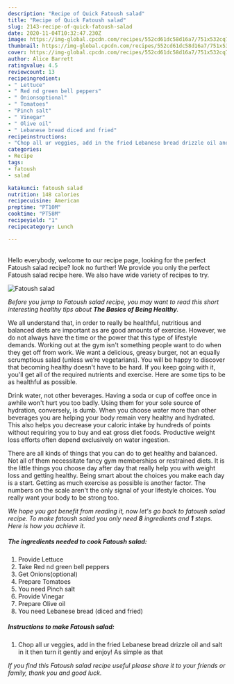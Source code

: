 ```yaml
---
description: "Recipe of Quick Fatoush salad"
title: "Recipe of Quick Fatoush salad"
slug: 2143-recipe-of-quick-fatoush-salad
date: 2020-11-04T10:32:47.230Z
image: https://img-global.cpcdn.com/recipes/552cd61dc58d16a7/751x532cq70/fatoush-salad-recipe-main-photo.jpg
thumbnail: https://img-global.cpcdn.com/recipes/552cd61dc58d16a7/751x532cq70/fatoush-salad-recipe-main-photo.jpg
cover: https://img-global.cpcdn.com/recipes/552cd61dc58d16a7/751x532cq70/fatoush-salad-recipe-main-photo.jpg
author: Alice Barrett
ratingvalue: 4.5
reviewcount: 13
recipeingredient:
- " Lettuce"
- " Red nd green bell peppers"
- " Onionsoptional"
- " Tomatoes"
- "Pinch salt"
- " Vinegar"
- " Olive oil"
- " Lebanese bread diced and fried"
recipeinstructions:
- "Chop all ur veggies, add in the fried Lebanese bread drizzle oil and salt in it then turn it gently and enjoy! As simple as that"
categories:
- Recipe
tags:
- fatoush
- salad

katakunci: fatoush salad 
nutrition: 148 calories
recipecuisine: American
preptime: "PT10M"
cooktime: "PT58M"
recipeyield: "1"
recipecategory: Lunch

---
```

<br>
Hello everybody, welcome to our recipe page, looking for the perfect Fatoush salad recipe? look no further! We provide you only the perfect Fatoush salad recipe here. We also have wide variety of recipes to try.
<br>


![Fatoush salad](https://img-global.cpcdn.com/recipes/552cd61dc58d16a7/751x532cq70/fatoush-salad-recipe-main-photo.jpg)

<i>Before you jump to Fatoush salad recipe, you may want to read this short interesting healthy tips about <strong>The Basics of Being Healthy</strong>.</i>

We all understand that, in order to really be healthful, nutritious and balanced diets are important as are good amounts of exercise. However, we do not always have the time or the power that this type of lifestyle demands. Working out at the gym isn't something people want to do when they get off from work. We want a delicious, greasy burger, not an equally scrumptious salad (unless we’re vegetarians). You will be happy to discover that becoming healthy doesn't have to be hard. If you keep going with it, you'll get all of the required nutrients and exercise. Here are some tips to be as healthful as possible.

Drink water, not other beverages. Having a soda or cup of coffee once in awhile won't hurt you too badly. Using them for your sole source of hydration, conversely, is dumb. When you choose water more than other beverages you are helping your body remain very healthy and hydrated. This also helps you decrease your caloric intake by hundreds of points without requiring you to buy and eat gross diet foods. Productive weight loss efforts often depend exclusively on water ingestion.

There are all kinds of things that you can do to get healthy and balanced. Not all of them necessitate fancy gym memberships or restrained diets. It is the little things you choose day after day that really help you with weight loss and getting healthy. Being smart about the choices you make each day is a start. Getting as much exercise as possible is another factor. The numbers on the scale aren't the only signal of your lifestyle choices. You really want your body to be strong too. 


<i>We hope you got benefit from reading it, now let's go back to fatoush salad recipe. To make fatoush salad you only need <strong>8</strong> ingredients and <strong>1</strong> steps. Here is how you achieve it.
</i>

##### The ingredients needed to cook Fatoush salad:

1. Provide  Lettuce
1. Take  Red nd green bell peppers
1. Get  Onions(optional)
1. Prepare  Tomatoes
1. You need Pinch salt
1. Provide  Vinegar
1. Prepare  Olive oil
1. You need  Lebanese bread (diced and fried)


##### Instructions to make Fatoush salad:

1. Chop all ur veggies, add in the fried Lebanese bread drizzle oil and salt in it then turn it gently and enjoy! As simple as that


<i>If you find this Fatoush salad recipe useful please share it to your friends or family, thank you and good luck.</i>
